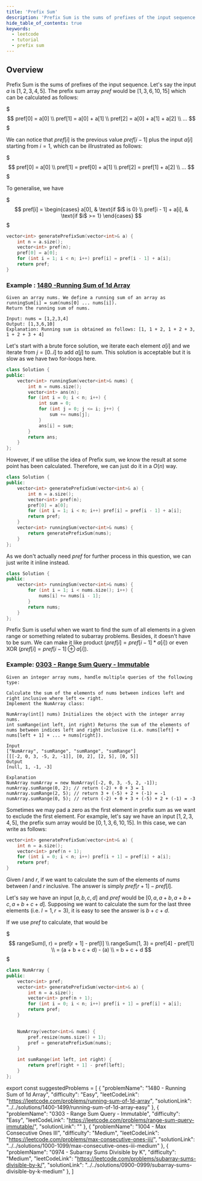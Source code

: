 ```yaml
---
title: 'Prefix Sum'
description: 'Prefix Sum is the sums of prefixes of the input sequence'
hide_table_of_contents: true
keywords:
  - leetcode
  - tutorial
  - prefix sum
---
```


<TutorialAuthors names="@wingkwong"/>

## Overview

Prefix Sum is the sums of prefixes of the input sequence. Let's say the input $a$ is $[1, 2, 3, 4, 5]$. The prefix sum array $pref$ would be $[1, 3, 6, 10, 15]$ which can be calculated as follows:

$$$
pref[0] = a[0] \\
pref[1] = a[0] + a[1] \\
pref[2] = a[0] + a[1] + a[2] \\
...
$$$

We can notice that $pref[i]$ is the previous value $pref[i - 1]$ plus the input $a[i]$ starting from $i = 1$, which can be illrustrated as follows:

$$$
pref[0] = a[0] \\
pref[1] = pref[0] + a[1] \\
pref[2] = pref[1] + a[2] \\
...
$$$

To generalise, we have 

$$$
  pref[i] =
\begin{cases}
a[0],  & \text{if $i$ is 0} \\
pref[i - 1] + a[i], & \text{if $i$ >= 1}
\end{cases}
$$$

<Tabs>
<TabItem value="cpp" label="C++">
<SolutionAuthor name="@wingkwong"/>

```cpp
vector<int> generatePrefixSum(vector<int>& a) {
    int n = a.size();
    vector<int> pref(n);
    pref[0] = a[0];
    for (int i = 1; i < n; i++) pref[i] = pref[i - 1] + a[i];
    return pref;
}
```
</TabItem>
</Tabs>


### Example : [1480 -Running Sum of 1d Array](https://leetcode.com/problems/running-sum-of-1d-array/)

```
Given an array nums. We define a running sum of an array as runningSum[i] = sum(nums[0] ... nums[i]).
Return the running sum of nums.

Input: nums = [1,2,3,4]
Output: [1,3,6,10]
Explanation: Running sum is obtained as follows: [1, 1 + 2, 1 + 2 + 3, 1 + 2 + 3 + 4]
```

Let's start with a brute force solution, we iterate each element $a[i]$ and we iterate from $j = [0 .. i]$ to add $a[j]$ to $sum$. This solution is acceptable but it is slow as we have two for-loops here.

<Tabs>
<TabItem value="cpp" label="C++">
<SolutionAuthor name="@wingkwong"/>

```cpp
class Solution {
public:
    vector<int> runningSum(vector<int>& nums) {
        int n = nums.size();
        vector<int> ans(n);
        for (int i = 0; i < n; i++) {
            int sum = 0;
            for (int j = 0; j <= i; j++) {
                sum += nums[j];
            }
            ans[i] = sum;
        }
        return ans;
    }
};
```
</TabItem>
</Tabs>

However, if we utilise the idea of Prefix sum, we know the result at some point has been calculated. Therefore, we can just do it in a $O(n)$ way.

<Tabs>
<TabItem value="cpp" label="C++">
<SolutionAuthor name="@wingkwong"/>

```cpp
class Solution {
public:
    vector<int> generatePrefixSum(vector<int>& a) {
        int n = a.size();
        vector<int> pref(n);
        pref[0] = a[0];
        for (int i = 1; i < n; i++) pref[i] = pref[i - 1] + a[i];
        return pref;
    }
    vector<int> runningSum(vector<int>& nums) {
        return generatePrefixSum(nums);
    }
};
```
</TabItem>
</Tabs>

As we don't actually need $pref$ for further process in this question, we can just write it inline instead.

<Tabs>
<TabItem value="cpp" label="C++">
<SolutionAuthor name="@wingkwong"/>

```cpp
class Solution {
public:
    vector<int> runningSum(vector<int>& nums) {
        for (int i = 1; i < nums.size(); i++) {
            nums[i] += nums[i - 1];
        }
        return nums;
    }
};
```
</TabItem>
</Tabs>

Prefix Sum is useful when we want to find the sum of all elements in a given range or something related to subarray problems. Besides, it doesn't have to be sum. We can make it like product ($pref[i] = pref[i - 1] * a[i]$) or even XOR ($pref[i] = pref[i - 1] \oplus a[i]$). 

### Example: [0303 - Range Sum Query - Immutable](https://leetcode.com/problems/range-sum-query-immutable/)

```
Given an integer array nums, handle multiple queries of the following type:

Calculate the sum of the elements of nums between indices left and right inclusive where left <= right.
Implement the NumArray class:

NumArray(int[] nums) Initializes the object with the integer array nums.
int sumRange(int left, int right) Returns the sum of the elements of nums between indices left and right inclusive (i.e. nums[left] + nums[left + 1] + ... + nums[right]).

Input
["NumArray", "sumRange", "sumRange", "sumRange"]
[[[-2, 0, 3, -5, 2, -1]], [0, 2], [2, 5], [0, 5]]
Output
[null, 1, -1, -3]

Explanation
NumArray numArray = new NumArray([-2, 0, 3, -5, 2, -1]);
numArray.sumRange(0, 2); // return (-2) + 0 + 3 = 1
numArray.sumRange(2, 5); // return 3 + (-5) + 2 + (-1) = -1
numArray.sumRange(0, 5); // return (-2) + 0 + 3 + (-5) + 2 + (-1) = -3
```

Sometimes we may pad a zero as the first element in prefix sum as we want to exclude the first element. For example, let's say we have an input $[1, 2, 3, 4, 5]$, the prefix sum array would be $[0, 1, 3, 6, 10, 15]$. In this case, we can write as follows:

<Tabs>
<TabItem value="cpp" label="C++">
<SolutionAuthor name="@wingkwong"/>

```cpp
vector<int> generatePrefixSum(vector<int>& a) {
    int n = a.size();
    vector<int> pref(n + 1);
    for (int i = 0; i < n; i++) pref[i + 1] = pref[i] + a[i];
    return pref;
}
```
</TabItem>
</Tabs>

Given $l$ and $r$, if we want to calculate the sum of the elements of $nums$ between $l$ and $r$ inclusive. The answer is simply $pref[r + 1] - pref[l]$. 

Let's say we have an input $[a,b,c,d]$ and $pref$ would be $[0, a, a+b, a+b+c, a+b+c+d]$. Supposing we want to calculate the sum for the last three elements (i.e. $l = 1, r = 3$), it is easy to see the answer is $b + c + d$. 

If we use $pref$ to calculate, that would be 

$$$
rangeSum(l, r) = pref[r + 1] - pref[l] \\
rangeSum(1, 3) = pref[4] - pref[1] \\
= (a + b + c + d) - (a) \\ 
= b + c + d
$$$

<Tabs>
<TabItem value="cpp" label="C++">
<SolutionAuthor name="@wingkwong"/>

```cpp
class NumArray {
public:
    vector<int> pref;
    vector<int> generatePrefixSum(vector<int>& a) {
        int n = a.size();
        vector<int> pref(n + 1);
        for (int i = 0; i < n; i++) pref[i + 1] = pref[i] + a[i];
        return pref;
    }

    
    NumArray(vector<int>& nums) {
        pref.resize(nums.size() + 1);
        pref = generatePrefixSum(nums);
    }
    
    int sumRange(int left, int right) {
        return pref[right + 1] - pref[left];
    }
};
```

</TabItem>
</Tabs>

export const suggestedProblems = [
  {
    "problemName": "1480 - Running Sum of 1d Array",
    "difficulty": "Easy",
    "leetCodeLink": "https://leetcode.com/problems/running-sum-of-1d-array",
    "solutionLink": "../../solutions/1400-1499/running-sum-of-1d-array-easy"
  },
  {
    "problemName": "0303 - Range Sum Query - Immutable",
    "difficulty": "Easy",
    "leetCodeLink": "https://leetcode.com/problems/range-sum-query-immutable/",
    "solutionLink": ""
  },
  {
    "problemName": "1004 - Max Consecutive Ones III",
    "difficulty": "Medium",
    "leetCodeLink": "https://leetcode.com/problems/max-consecutive-ones-iii/",
    "solutionLink": "../../solutions/1000-1099/max-consecutive-ones-iii-medium"
  },
  {
    "problemName": "0974 - Subarray Sums Divisible by K",
    "difficulty": "Medium",
    "leetCodeLink": "https://leetcode.com/problems/subarray-sums-divisible-by-k/",
    "solutionLink": "../../solutions/0900-0999/subarray-sums-divisible-by-k-medium"
  },
]

<Table title="Suggested Problems" data={suggestedProblems} />